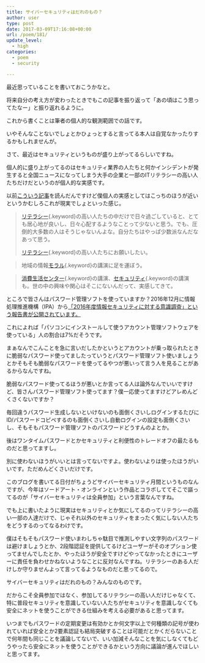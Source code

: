 ```yaml
---
title: サイバーセキュリティはだれのもの？
author: user
type: post
date: 2017-03-09T17:16:08+00:00
url: /poem/181/
update_level:
  - high
categories:
  - poem
  - security

---
```

最近思っていることを書いておこうかなと。
  
将来自分の考え方が変わったときでもこの記事を振り返って「あの頃はこう思ってたなー」と振り返れるように。

これから書くことは筆者の個人的な観測範囲での話です。
  
いやそんなことないでしょとかひょっとすると言ってる本人は自覚なかったりするかもしれませんが。

さて、最近はセキュリティというものが盛り上がってるらしいですね。
  
個人的に盛り上がってるのはセキュリティ業界の人たちと何かインシデントが発生すると全国ニュースになってしまう大手の企業と一部のITリテラシーの高い人たちだけだというのが個人的な実感です。
  
以前<a href="http://d.hatena.ne.jp/ohesotori/20170204/1486196808" target="_blank">こういう記事</a>を読んだんですけど僕個人の実感としてはこっちのほうが近いというかむしろこれが現実でしょといった感じ。

> [リテラシー][1]{.keyword}の高い人たちの中だけで日々過ごしていると、とても居心地が良いし、日々心配するようなことって少ないと思う。でも、圧倒的大多数の人はそうじゃないんよな。自分たちはやっぱ少数派なんだなあって思う。
> 
> [リテラシー][1]{.keyword}の高い人たちにお願いしたい。
  
> 地域の情報[モラル][2]{.keyword}の講演に足を運ぼう。
  
> [消費生活センター][3]{.keyword}の講演、[セキュリティ][4]{.keyword}の講演も。世の中の興味や関心はそこにないんだって、実感してきて。

ところで皆さんはパスワード管理ソフトを使っていますか？2016年12月に情報処理推進機構（IPA）から<a href="http://www.ipa.go.jp/security/fy28/reports/ishiki/" target="_blank">「2016年度情報セキュリティに対する意識調査」という報告書が公開されています。</a>
  
これによれば「パソコンにインストールして使うアカウント管理ソフトウェアを使っている」人の割合は7%だそうです。
  
まぁなんでこんことを急に言いだしたかというとアカウントが乗っ取られたときに脆弱なパスワード使ってましたっていうとパスワード管理ソフト使いましょうとかそもそも脆弱なパスワードを使ってるやつが悪いって言う人を見ることがあるからなんですね。

脆弱なパスワード使ってるほうが悪いとか言ってる人は論外なんでいいですけど、皆さんパスワード管理ソフト使ってます？僕一応使ってますけどアレめんどくさくないですか？
  
毎回違うパスワード生成しないといけないのも面倒くさいしログインするたびにID/パスワードコピペするのも面倒くさいし自動ログインの設定も面倒くさいし、そもそもパスワード管理ソフトのパスワードどうすんのよとか。
  
後はワンタイムパスワードとかセキュリティと利便性のトレードオフの最たるものだと思ってますし。
  
別に使わないほうがいいとは言ってないですよ。使わないよりは使ったほうがいいです。ただめんどくさいだけです。

このブログを書いてる日付がちょうどサイバーセキュリティ月間というものなんですが、今年はソードアート・オンラインという作品とコラボしててそこで謳ってるのが「サイバーセキュリティは全員参加」という言葉なんですね。
  
でも上に書いたように現実はセキュリティとか気にしてるのってリテラシーの高い一部の人達だけで、じゃそれ以外のセキュリティをまったく気にしない人たちをどうするのってなるわけです。

僕はそもそもパスワード使いまわしちゃ駄目で推測しやすい文字列のパスワードは避けましょうとか、2段階認証を提供してるけどユーザーがそのオプション使ってませんでしたとか、やったほうが安全ですけどやってなかったときにユーザーに責任を負わせかねないようなことに反対なんですね。リテラシーのある人だけしか守りませんよって言ってるようなものだと思ってるので。

サイバーセキュリティはだれのもの？みんなのものです。
  
だからこそ全員参加ではなく、参加してるリテラシーの高い人だけじゃなくて、特に普段セキュリティを意識していない人たちがセキュリティを意識しなくても安全にネットを使うことができる仕組みを考える必要があると思ってます。

いつまでもパスワードの定期変更は有効かとか何文字以上で何種類の記号が使われていれば安全とか2要素認証も結局突破することは可能だとかくだらないことで何年間も同じことを議論してないで、いい加減そんなことを気にしなくてもどうやったら安全にネットを使うことができるかという方向に議論が進んでほしいと思ってます。

 [1]: http://d.hatena.ne.jp/keyword/%A5%EA%A5%C6%A5%E9%A5%B7%A1%BC
 [2]: http://d.hatena.ne.jp/keyword/%A5%E2%A5%E9%A5%EB
 [3]: http://d.hatena.ne.jp/keyword/%BE%C3%C8%F1%C0%B8%B3%E8%A5%BB%A5%F3%A5%BF%A1%BC
 [4]: http://d.hatena.ne.jp/keyword/%A5%BB%A5%AD%A5%E5%A5%EA%A5%C6%A5%A3